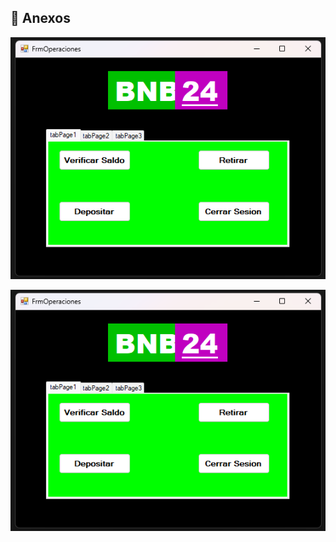 ## 📁 Anexos

![Texto alternativo](https://github.com/andresgeecee/CajeroAutomatico/blob/main/img/CajeroAutomatico%20-%20Microsoft%20Visual%20Studio.png?raw=true)

![Texto alternativo](https://github.com/andresgeecee/CajeroAutomatico/blob/main/img/CajeroAutomatico%20-%20Microsoft%20Visual%20Studio.png?raw=true)
